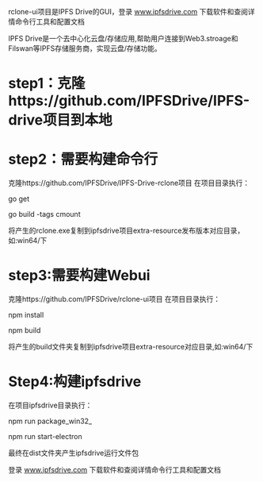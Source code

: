 rclone-ui项目是IPFS Drive的GUI，登录 www.ipfsdrive.com 下载软件和查阅详情命令行工具和配置文档



IPFS Drive是一个去中心化云盘/存储应用,帮助用户连接到Web3.stroage和Filswan等IPFS存储服务商，实现云盘/存储功能。

# step1：克隆https://github.com/IPFSDrive/IPFS-drive项目到本地

# step2：需要构建命令行 
克隆https://github.com/IPFSDrive/IPFS-Drive-rclone项目
在项目目录执行：

go get

go build -tags cmount

将产生的rclone.exe复制到ipfsdrive项目extra-resource发布版本对应目录，如:win64/下
  
# step3:需要构建Webui
克隆https://github.com/IPFSDrive/rclone-ui项目
在项目目录执行：

npm install

npm build

将产生的build文件夹复制到ipfsdrive项目extra-resource对应目录,如:win64/下
	
# Step4:构建ipfsdrive
在项目ipfsdrive目录执行：

npm run package_win32_

npm run start-electron

最终在dist文件夹产生ipfsdrive运行文件包


登录 www.ipfsdrive.com 下载软件和查阅详情命令行工具和配置文档
